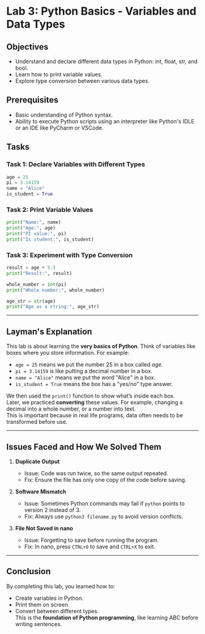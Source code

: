 # Lab 3: Python Basics - Variables and Data Types

## Objectives
- Understand and declare different data types in Python: int, float, str, and bool.
- Learn how to print variable values.
- Explore type conversion between various data types.

## Prerequisites
- Basic understanding of Python syntax.
- Ability to execute Python scripts using an interpreter like Python's IDLE or an IDE like PyCharm or VSCode.

## Tasks
### Task 1: Declare Variables with Different Types
```python
age = 25
pi = 3.14159
name = "Alice"
is_student = True
```

### Task 2: Print Variable Values
```python
print("Name:", name)
print("Age:", age)
print("PI value:", pi)
print("Is student:", is_student)
```

### Task 3: Experiment with Type Conversion
```python
result = age + 5.5
print("Result:", result)

whole_number = int(pi)
print("Whole number:", whole_number)

age_str = str(age)
print("Age as a string:", age_str)
```

---

## Layman's Explanation
This lab is about learning the **very basics of Python**. Think of variables like boxes where you store information. For example:
- `age = 25` means we put the number 25 in a box called *age*.
- `pi = 3.14159` is like putting a decimal number in a box.
- `name = "Alice"` means we put the word "Alice" in a box.
- `is_student = True` means the box has a "yes/no" type answer.

We then used the `print()` function to show what’s inside each box.  
Later, we practiced **converting** these values. For example, changing a decimal into a whole number, or a number into text.  
This is important because in real life programs, data often needs to be transformed before use.

---

## Issues Faced and How We Solved Them
1. **Duplicate Output**
   - Issue: Code was run twice, so the same output repeated.  
   - Fix: Ensure the file has only one copy of the code before saving.

2. **Software Mismatch**
   - Issue: Sometimes Python commands may fail if `python` points to version 2 instead of 3.  
   - Fix: Always use `python3 filename.py` to avoid version conflicts.

3. **File Not Saved in nano**
   - Issue: Forgetting to save before running the program.  
   - Fix: In nano, press `CTRL+O` to save and `CTRL+X` to exit.

---

## Conclusion
By completing this lab, you learned how to:
- Create variables in Python.
- Print them on screen.
- Convert between different types.  
This is the **foundation of Python programming**, like learning ABC before writing sentences.
